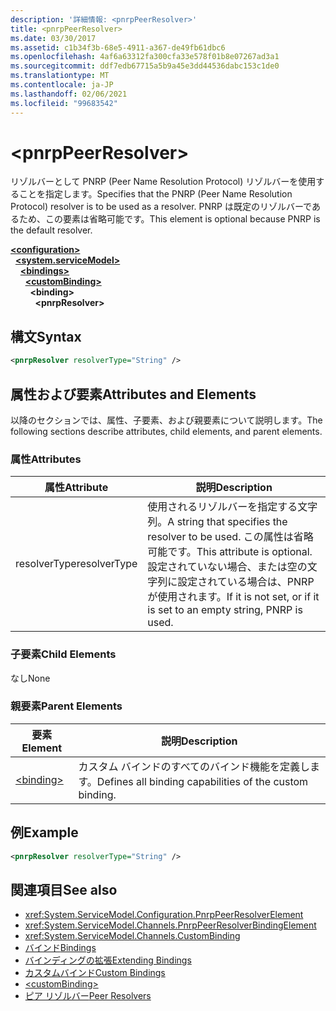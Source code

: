 ```yaml
---
description: '詳細情報: <pnrpPeerResolver>'
title: <pnrpPeerResolver>
ms.date: 03/30/2017
ms.assetid: c1b34f3b-68e5-4911-a367-de49fb61dbc6
ms.openlocfilehash: 4af6a63312fa300cfa33e578f01b8e07267ad3a1
ms.sourcegitcommit: ddf7edb67715a5b9a45e3dd44536dabc153c1de0
ms.translationtype: MT
ms.contentlocale: ja-JP
ms.lasthandoff: 02/06/2021
ms.locfileid: "99683542"
---
```

# \<pnrpPeerResolver>

<span data-ttu-id="3c6b6-102">リゾルバーとして PNRP (Peer Name Resolution Protocol) リゾルバーを使用することを指定します。</span><span class="sxs-lookup"><span data-stu-id="3c6b6-102">Specifies that the PNRP (Peer Name Resolution Protocol) resolver is to be used as a resolver.</span></span> <span data-ttu-id="3c6b6-103">PNRP は既定のリゾルバーであるため、この要素は省略可能です。</span><span class="sxs-lookup"><span data-stu-id="3c6b6-103">This element is optional because PNRP is the default resolver.</span></span>  
  
[**\<configuration>**](../configuration-element.md)\
&nbsp;&nbsp;[**\<system.serviceModel>**](system-servicemodel.md)\
&nbsp;&nbsp;&nbsp;&nbsp;[**\<bindings>**](bindings.md)\
&nbsp;&nbsp;&nbsp;&nbsp;&nbsp;&nbsp;[**\<customBinding>**](custombinding.md)\
&nbsp;&nbsp;&nbsp;&nbsp;&nbsp;&nbsp;&nbsp;&nbsp;**\<binding>**\
&nbsp;&nbsp;&nbsp;&nbsp;&nbsp;&nbsp;&nbsp;&nbsp;&nbsp;&nbsp;**\<pnrpResolver>**  
  
## <a name="syntax"></a><span data-ttu-id="3c6b6-104">構文</span><span class="sxs-lookup"><span data-stu-id="3c6b6-104">Syntax</span></span>  
  
```xml  
<pnrpResolver resolverType="String" />
```  
  
## <a name="attributes-and-elements"></a><span data-ttu-id="3c6b6-105">属性および要素</span><span class="sxs-lookup"><span data-stu-id="3c6b6-105">Attributes and Elements</span></span>  

 <span data-ttu-id="3c6b6-106">以降のセクションでは、属性、子要素、および親要素について説明します。</span><span class="sxs-lookup"><span data-stu-id="3c6b6-106">The following sections describe attributes, child elements, and parent elements.</span></span>  
  
### <a name="attributes"></a><span data-ttu-id="3c6b6-107">属性</span><span class="sxs-lookup"><span data-stu-id="3c6b6-107">Attributes</span></span>  
  
|<span data-ttu-id="3c6b6-108">属性</span><span class="sxs-lookup"><span data-stu-id="3c6b6-108">Attribute</span></span>|<span data-ttu-id="3c6b6-109">説明</span><span class="sxs-lookup"><span data-stu-id="3c6b6-109">Description</span></span>|  
|---------------|-----------------|  
|<span data-ttu-id="3c6b6-110">resolverType</span><span class="sxs-lookup"><span data-stu-id="3c6b6-110">resolverType</span></span>|<span data-ttu-id="3c6b6-111">使用されるリゾルバーを指定する文字列。</span><span class="sxs-lookup"><span data-stu-id="3c6b6-111">A string that specifies the resolver to be used.</span></span> <span data-ttu-id="3c6b6-112">この属性は省略可能です。</span><span class="sxs-lookup"><span data-stu-id="3c6b6-112">This attribute is optional.</span></span> <span data-ttu-id="3c6b6-113">設定されていない場合、または空の文字列に設定されている場合は、PNRP が使用されます。</span><span class="sxs-lookup"><span data-stu-id="3c6b6-113">If it is not set, or if it is set to an empty string, PNRP is used.</span></span>|  
  
### <a name="child-elements"></a><span data-ttu-id="3c6b6-114">子要素</span><span class="sxs-lookup"><span data-stu-id="3c6b6-114">Child Elements</span></span>  

 <span data-ttu-id="3c6b6-115">なし</span><span class="sxs-lookup"><span data-stu-id="3c6b6-115">None</span></span>  
  
### <a name="parent-elements"></a><span data-ttu-id="3c6b6-116">親要素</span><span class="sxs-lookup"><span data-stu-id="3c6b6-116">Parent Elements</span></span>  
  
|<span data-ttu-id="3c6b6-117">要素</span><span class="sxs-lookup"><span data-stu-id="3c6b6-117">Element</span></span>|<span data-ttu-id="3c6b6-118">説明</span><span class="sxs-lookup"><span data-stu-id="3c6b6-118">Description</span></span>|  
|-------------|-----------------|  
|[\<binding>](bindings.md)|<span data-ttu-id="3c6b6-119">カスタム バインドのすべてのバインド機能を定義します。</span><span class="sxs-lookup"><span data-stu-id="3c6b6-119">Defines all binding capabilities of the custom binding.</span></span>|  
  
## <a name="example"></a><span data-ttu-id="3c6b6-120">例</span><span class="sxs-lookup"><span data-stu-id="3c6b6-120">Example</span></span>  
  
```xml  
<pnrpResolver resolverType="String" />
```  
  
## <a name="see-also"></a><span data-ttu-id="3c6b6-121">関連項目</span><span class="sxs-lookup"><span data-stu-id="3c6b6-121">See also</span></span>

- <xref:System.ServiceModel.Configuration.PnrpPeerResolverElement>
- <xref:System.ServiceModel.Channels.PnrpPeerResolverBindingElement>
- <xref:System.ServiceModel.Channels.CustomBinding>
- [<span data-ttu-id="3c6b6-122">バインド</span><span class="sxs-lookup"><span data-stu-id="3c6b6-122">Bindings</span></span>](../../../wcf/bindings.md)
- [<span data-ttu-id="3c6b6-123">バインディングの拡張</span><span class="sxs-lookup"><span data-stu-id="3c6b6-123">Extending Bindings</span></span>](../../../wcf/extending/extending-bindings.md)
- [<span data-ttu-id="3c6b6-124">カスタムバインド</span><span class="sxs-lookup"><span data-stu-id="3c6b6-124">Custom Bindings</span></span>](../../../wcf/extending/custom-bindings.md)
- [\<customBinding>](custombinding.md)
- [<span data-ttu-id="3c6b6-125">ピア リゾルバー</span><span class="sxs-lookup"><span data-stu-id="3c6b6-125">Peer Resolvers</span></span>](../../../wcf/feature-details/peer-resolvers.md)
